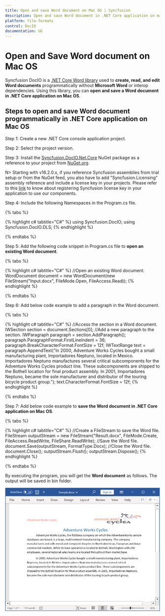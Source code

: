 ```yaml
---
title: Open and save Word document on Mac OS | Syncfusion
description: Open and save Word document in .NET Core application on macOS using Syncfusion .NET Core Word (DocIO) library.
platform: file-formats
control: DocIO
documentation: UG
---
```


# Open and Save Word document on Mac OS

Syncfusion DocIO is a [.NET Core Word library](https://www.syncfusion.com/document-processing/word-framework/net-core/word-library) used to **create, read, and edit Word documents** programmatically without **Microsoft Word** or interop dependencies. Using this library, you can **open and save a Word document in .NET Core application on Mac OS**.

## Steps to open and save Word document programmatically in .NET Core application on Mac OS

Step 1: Create a new .NET Core console application project.

Step 2: Select the project version.

Step 3: Install the [Syncfusion.DocIO.Net.Core](https://www.nuget.org/packages/Syncfusion.DocIO.Net.Core) NuGet package as a reference to your project from [NuGet.org](https://www.nuget.org/).

N> Starting with v16.2.0.x, if you reference Syncfusion assemblies from trial setup or from the NuGet feed, you also have to add "Syncfusion.Licensing" assembly reference and include a license key in your projects. Please refer to this [link](https://help.syncfusion.com/common/essential-studio/licensing/overview) to know about registering Syncfusion license key in your application to use our components.

Step 4: Include the following Namespaces in the Program.cs file.

{% tabs %}

{% highlight c# tabtitle="C#" %}
using Syncfusion.DocIO;
using Syncfusion.DocIO.DLS;
{% endhighlight %}

{% endtabs %}

Step 5: Add the following code snippet in Program.cs file to **open an existing Word document**.

{% tabs %}

{% highlight c# tabtitle="C#" %}
//Open an existing Word document.
WordDocument document = new WordDocument(new FileStream("Input.docx", FileMode.Open, FileAccess.Read));
{% endhighlight %}

{% endtabs %}

Step 6: Add below code example to add a paragraph in the Word document.

{% tabs %}

{% highlight c# tabtitle="C#" %}
//Access the section in a Word document.
IWSection section = document.Sections[0];
//Add a new paragraph to the section.
IWParagraph paragraph = section.AddParagraph();
paragraph.ParagraphFormat.FirstLineIndent = 36;
paragraph.BreakCharacterFormat.FontSize = 12f;
IWTextRange text = paragraph.AppendText("In 2000, Adventure Works Cycles bought a small manufacturing plant, Importadores Neptuno, located in Mexico. Importadores Neptuno manufactures several critical subcomponents for the Adventure Works Cycles product line. These subcomponents are shipped to the Bothell location for final product assembly. In 2001, Importadores Neptuno, became the sole manufacturer and distributor of the touring bicycle product group.");
text.CharacterFormat.FontSize = 12f;
{% endhighlight %}

{% endtabs %}

Step 7: Add below code example to **save the Word document in .NET Core application on Mac OS**.

{% tabs %}

{% highlight c# tabtitle="C#" %}
//Create a FileStream to save the Word file.
FileStream outputStream = new FileStream("Result.docx", FileMode.Create, FileAccess.ReadWrite, FileShare.ReadWrite);
//Save the Word file.
document.Save(outputStream, FormatType.Docx);
//Close the Word file.
document.Close();
outputStream.Flush();
outputStream.Dispose();
{% endhighlight %}

{% endtabs %}

By executing the program, you will get the **Word document** as follows. The output will be saved in bin folder.

![.Net Core open and save output Word document](Mac-images/OpenAndSaveOutput.png)
